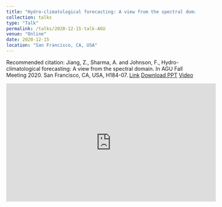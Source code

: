 ```yaml
---
title: "Hydro-climatological forecasting: A view from the spectral domain"
collection: talks
type: "Talk"
permalink: /talks/2020-12-15-talk-AGU
venue: "Online"
date: 2020-12-15
location: "San Francisco, CA, USA"
---
```


Recommended citation: Jiang, Z., Sharma, A. and Johnson, F., Hydro-climatological forecasting: A view from the spectral domain. In AGU Fall Meeting 2020. San Francisco, CA, USA, H184-07. [Link](https://agu.confex.com/agu/fm20/meetingapp.cgi/Paper/679238) [Download PPT](http://fmh1art.github.io/files/Jiang-AGU-2020.pdf) [Video](https://youtu.be/Cawtb3tAFoM)

<iframe width="560" height="315" src="https://www.youtube.com/embed/Cawtb3tAFoM" frameborder="0" allow="accelerometer; autoplay; clipboard-write; encrypted-media; gyroscope; picture-in-picture" allowfullscreen></iframe>
